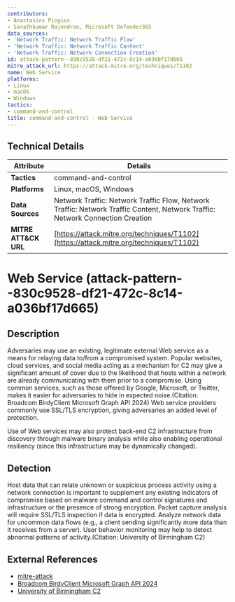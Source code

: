 ```yaml
---
contributors:
- Anastasios Pingios
- Sarathkumar Rajendran, Microsoft Defender365
data_sources:
- 'Network Traffic: Network Traffic Flow'
- 'Network Traffic: Network Traffic Content'
- 'Network Traffic: Network Connection Creation'
id: attack-pattern--830c9528-df21-472c-8c14-a036bf17d665
mitre_attack_url: https://attack.mitre.org/techniques/T1102
name: Web Service
platforms:
- Linux
- macOS
- Windows
tactics:
- command-and-control
title: command-and-control - Web Service
---
```


## Technical Details

| Attribute | Details |
|-----------|----------|
| **Tactics** | command-and-control |
| **Platforms** | Linux, macOS, Windows |
| **Data Sources** | Network Traffic: Network Traffic Flow, Network Traffic: Network Traffic Content, Network Traffic: Network Connection Creation |
| **MITRE ATT&CK URL** | [https://attack.mitre.org/techniques/T1102](https://attack.mitre.org/techniques/T1102) |

# Web Service (attack-pattern--830c9528-df21-472c-8c14-a036bf17d665)

## Description
Adversaries may use an existing, legitimate external Web service as a means for relaying data to/from a compromised system. Popular websites, cloud services, and social media acting as a mechanism for C2 may give a significant amount of cover due to the likelihood that hosts within a network are already communicating with them prior to a compromise. Using common services, such as those offered by Google, Microsoft, or Twitter, makes it easier for adversaries to hide in expected noise.(Citation: Broadcom BirdyClient Microsoft Graph API 2024) Web service providers commonly use SSL/TLS encryption, giving adversaries an added level of protection.

Use of Web services may also protect back-end C2 infrastructure from discovery through malware binary analysis while also enabling operational resiliency (since this infrastructure may be dynamically changed).

## Detection
Host data that can relate unknown or suspicious process activity using a network connection is important to supplement any existing indicators of compromise based on malware command and control signatures and infrastructure or the presence of strong encryption. Packet capture analysis will require SSL/TLS inspection if data is encrypted. Analyze network data for uncommon data flows (e.g., a client sending significantly more data than it receives from a server). User behavior monitoring may help to detect abnormal patterns of activity.(Citation: University of Birmingham C2)

## External References
- [mitre-attack](https://attack.mitre.org/techniques/T1102)
- [Broadcom BirdyClient Microsoft Graph API 2024](https://www.broadcom.com/support/security-center/protection-bulletin/birdyclient-malware-leverages-microsoft-graph-api-for-c-c-communication)
- [University of Birmingham C2](https://arxiv.org/ftp/arxiv/papers/1408/1408.1136.pdf)
